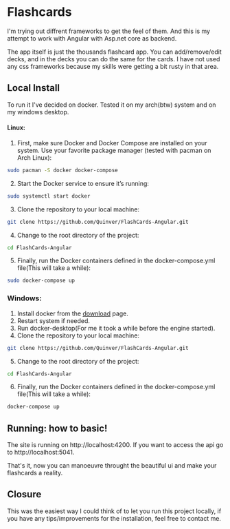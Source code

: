 # Flashcards
I'm trying out diffrent frameworks to get the feel of them. And this is my attempt to work with Angular with Asp.net core as backend.

The app itself is just the thousands flashcard app. You can add/remove/edit decks, and in the decks you can do the same for the cards. I have not used any css frameworks because my skills were getting a bit rusty in that area.

## Local Install
To run it I've decided on docker.
Tested it on my arch(btw) system and on my windows desktop.

#### Linux:

1. First, make sure Docker and Docker Compose are installed on your system. Use your favorite package manager (tested with pacman on Arch Linux):
```bash
sudo pacman -S docker docker-compose
```
2. Start the Docker service to ensure it’s running:
```bash
sudo systemctl start docker
```
3. Clone the repository to your local machine:
```bash
git clone https://github.com/Quinver/FlashCards-Angular.git
```
4. Change to the root directory of the project:
```bash
cd FlashCards-Angular
```
5. Finally, run the Docker containers defined in the docker-compose.yml file(This will take a while):
```bash
sudo docker-compose up
```
### Windows:
1. Install docker from the [download](https://docs.docker.com/desktop/setup/install/windows-install/) page.
2. Restart system if needed.
3. Run docker-desktop(For me it took a while before the engine started).
4. Clone the repository to your local machine:
```bash
git clone https://github.com/Quinver/FlashCards-Angular.git
```
5. Change to the root directory of the project:
```bash
cd FlashCards-Angular
```
6. Finally, run the Docker containers defined in the docker-compose.yml file(This will take a while):
```bash
docker-compose up
```
## Running: how to basic!
The site is running on http://localhost:4200.
If you want to access the api go to http://localhost:5041.

That's it, now you can manoeuvre throught the beautiful ui and make your flashcards a reality.

## Closure
This was the easiest way I could think of to let you run this project locally, if you have any tips/improvements for the installation, feel free to contact me.
